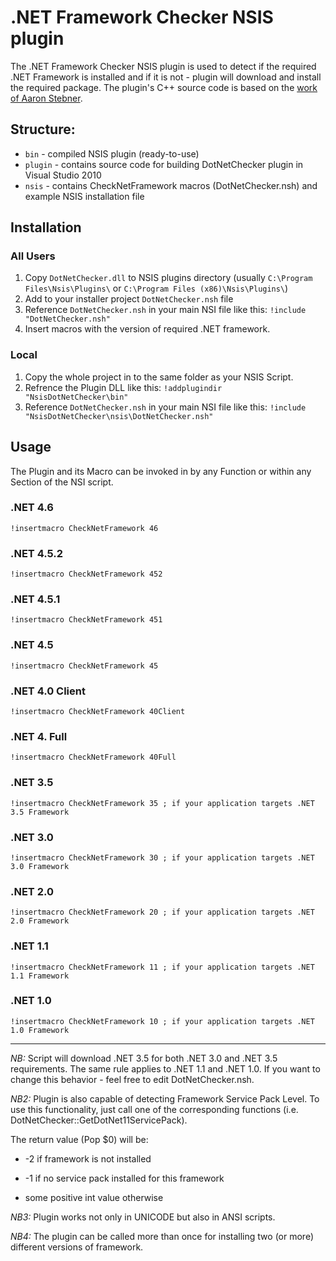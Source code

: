 # .NET Framework Checker NSIS plugin
The .NET Framework Checker NSIS plugin is used to detect if the required .NET Framework is installed and if it is not - plugin will download and install the required package. The plugin's C++ source code is based on the [work of Aaron Stebner](http://blogs.msdn.com/b/astebner/archive/2009/06/16/9763379.aspx).

## Structure:
 - `bin` - compiled NSIS plugin (ready-to-use)
 - `plugin` - contains source code for building DotNetChecker plugin in Visual Studio 2010
 - `nsis` - contains CheckNetFramework macros (DotNetChecker.nsh) and example NSIS installation file

## Installation

### All Users
1. Copy `DotNetChecker.dll` to NSIS plugins directory (usually `C:\Program Files\Nsis\Plugins\` or `C:\Program Files (x86)\Nsis\Plugins\`)
2. Add to your installer project `DotNetChecker.nsh` file
3. Reference `DotNetChecker.nsh` in your main NSI file like this:
		`!include "DotNetChecker.nsh"`
4. Insert macros with the version of required .NET framework.

### Local
1. Copy the whole project in to the same folder as your NSIS Script.
2. Refrence the Plugin DLL like this: `!addplugindir "NsisDotNetChecker\bin"`
3. Reference `DotNetChecker.nsh` in your main NSI file like this: `!include "NsisDotNetChecker\nsis\DotNetChecker.nsh"`

## Usage

The Plugin and its Macro can be invoked in by any Function or within any Section of the NSI script.

### .NET 4.6

	!insertmacro CheckNetFramework 46

### .NET 4.5.2

	!insertmacro CheckNetFramework 452 

### .NET 4.5.1

	!insertmacro CheckNetFramework 451 

### .NET 4.5

	!insertmacro CheckNetFramework 45

### .NET 4.0 Client

	!insertmacro CheckNetFramework 40Client

### .NET 4. Full

	!insertmacro CheckNetFramework 40Full

### .NET 3.5

	!insertmacro CheckNetFramework 35 ; if your application targets .NET 3.5 Framework

### .NET 3.0

	!insertmacro CheckNetFramework 30 ; if your application targets .NET 3.0 Framework

### .NET 2.0

	!insertmacro CheckNetFramework 20 ; if your application targets .NET 2.0 Framework

### .NET 1.1

	!insertmacro CheckNetFramework 11 ; if your application targets .NET 1.1 Framework

### .NET 1.0

	!insertmacro CheckNetFramework 10 ; if your application targets .NET 1.0 Framework

---

*NB:* Script will download .NET 3.5 for both .NET 3.0 and .NET 3.5 requirements. The same rule applies to .NET 1.1 and .NET 1.0. If you want to change this behavior - feel free to edit DotNetChecker.nsh.

*NB2:* Plugin is also capable of detecting Framework Service Pack Level. To use this functionality, just call one of the corresponding functions (i.e. DotNetChecker::GetDotNet11ServicePack). 

The return value (Pop $0) will be:

- -2 if framework is not installed

- -1 if no service pack installed for this framework

- some positive int value otherwise

*NB3:* Plugin works not only in UNICODE but also in ANSI scripts.

*NB4:* The plugin can be called more than once for installing two (or more) different versions of framework.
